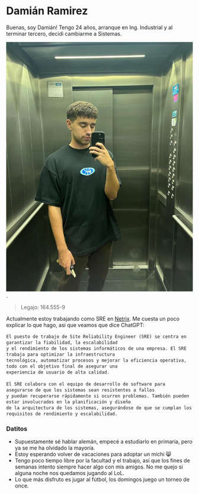 # Damián Ramirez

Buenas, soy Damián! Tengo 24 años, arranque en Ing. Industrial y al terminar tercero, decidi cambiarme a Sistemas.

![yop](/yop.jpeg "holi").

> Legajo: 164.555-9

Actualmente estoy trabajando como SRE en [Netrix](https://netrixglobal.com/). Me cuesta un poco explicar lo que hago, asi que veamos que dice ChatGPT:

```
El puesto de trabajo de Site Reliability Engineer (SRE) se centra en garantizar la fiabilidad, la escalabilidad 
y el rendimiento de los sistemas informáticos de una empresa. El SRE trabaja para optimizar la infraestructura 
tecnológica, automatizar procesos y mejorar la eficiencia operativa, todo con el objetivo final de asegurar una 
experiencia de usuario de alta calidad.

El SRE colabora con el equipo de desarrollo de software para asegurarse de que los sistemas sean resistentes a fallos 
y puedan recuperarse rápidamente si ocurren problemas. También pueden estar involucrados en la planificación y diseño 
de la arquitectura de los sistemas, asegurándose de que se cumplan los requisitos de rendimiento y escalabilidad.
```

### Datitos

- Supuestamente sé hablar alemán, empecé a estudiarlo en primaria, pero ya se me ha olvidado la mayoría.
- Estoy esperando volver de vacaciones para adoptar un michi :smile_cat:
- Tengo poco tiempo libre por la facultad y el trabajo, así que los fines de semanas intento siempre hacer algo con mis amigos. No me quejo si alguna noche nos quedamos jugando al LoL.
- Lo que más disfruto es jugar al fútbol, los domingos juego un torneo de once.
